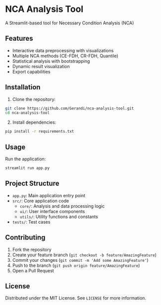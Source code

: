 # NCA Analysis Tool

A Streamlit-based tool for Necessary Condition Analysis (NCA)

## Features

- Interactive data preprocessing with visualizations
- Multiple NCA methods (CE-FDH, CR-FDH, Quantile)
- Statistical analysis with bootstrapping
- Dynamic result visualization
- Export capabilities

## Installation

1. Clone the repository:
```bash
git clone https://github.com/Gerandi/nca-analysis-tool.git
cd nca-analysis-tool
```

2. Install dependencies:
```bash
pip install -r requirements.txt
```

## Usage

Run the application:
```bash
streamlit run app.py
```

## Project Structure

- `app.py`: Main application entry point
- `src/`: Core application code
  - `core/`: Analysis and data processing logic
  - `ui/`: User interface components
  - `utils/`: Utility functions and constants
- `tests/`: Test cases

## Contributing

1. Fork the repository
2. Create your feature branch (`git checkout -b feature/AmazingFeature`)
3. Commit your changes (`git commit -m 'Add some AmazingFeature'`)
4. Push to the branch (`git push origin feature/AmazingFeature`)
5. Open a Pull Request

## License

Distributed under the MIT License. See `LICENSE` for more information.